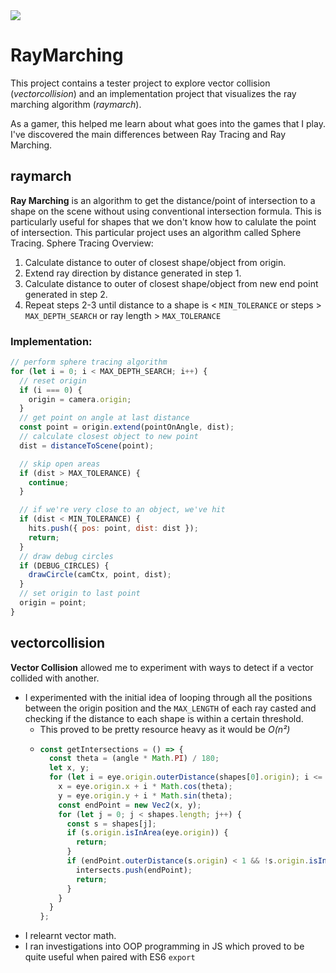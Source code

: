 <img src="https://www.code-inspector.com/project/20320/score/svg">

RayMarching
============

This project contains a tester project to explore vector collision (*vectorcollision*) and an implementation project that visualizes the ray marching algorithm (*raymarch*).

As a gamer, this helped me learn about what goes into the games that I play. I've discovered the main differences between Ray Tracing and Ray Marching.

raymarch
------------
**Ray Marching** is an algorithm to get the distance/point of intersection to a shape on the scene without using conventional intersection formula. This is particularly useful for shapes that we don't know how to calulate the point of intersection.
This particular project uses an algorithm called Sphere Tracing.
Sphere Tracing Overview:
  1. Calculate distance to outer of closest shape/object from origin.
  2. Extend ray direction by distance generated in step 1.
  3. Calculate distance to outer of closest shape/object from new end point generated in step 2.
  4. Repeat steps 2-3 until distance to a shape is < `MIN_TOLERANCE` or steps > `MAX_DEPTH_SEARCH` or ray length > `MAX_TOLERANCE`
  
### Implementation: ###
~~~javascript
// perform sphere tracing algorithm
for (let i = 0; i < MAX_DEPTH_SEARCH; i++) {
  // reset origin
  if (i === 0) {
    origin = camera.origin;
  }
  // get point on angle at last distance
  const point = origin.extend(pointOnAngle, dist);
  // calculate closest object to new point
  dist = distanceToScene(point);

  // skip open areas
  if (dist > MAX_TOLERANCE) {
    continue;
  }

  // if we're very close to an object, we've hit
  if (dist < MIN_TOLERANCE) {
    hits.push({ pos: point, dist: dist });
    return;
  }
  // draw debug circles
  if (DEBUG_CIRCLES) {
    drawCircle(camCtx, point, dist);
  }
  // set origin to last point
  origin = point;
}
~~~

vectorcollision
------------
**Vector Collision** allowed me to experiment with ways to detect if a vector collided with another.
* I experimented with the initial idea of looping through all the positions between the origin position and the `MAX_LENGTH` of each ray casted and checking if the distance to each shape is within a certain threshold.
  * This proved to be pretty resource heavy as it would be *O(n²)*
  * ~~~javascript
    const getIntersections = () => {
      const theta = (angle * Math.PI) / 180;
      let x, y;
      for (let i = eye.origin.outerDistance(shapes[0].origin); i <= MAX_LENGTH; i++) {
        x = eye.origin.x + i * Math.cos(theta);
        y = eye.origin.y + i * Math.sin(theta);
        const endPoint = new Vec2(x, y);
        for (let j = 0; j < shapes.length; j++) {
          const s = shapes[j];
          if (s.origin.isInArea(eye.origin)) {
            return;
          }
          if (endPoint.outerDistance(s.origin) < 1 && !s.origin.isInArea(endPoint)) {
            intersects.push(endPoint);
            return;
          }
        }
      }
    };
    ~~~
* I relearnt vector math.
* I ran investigations into OOP programming in JS which proved to be quite useful when paired with ES6 `export`
